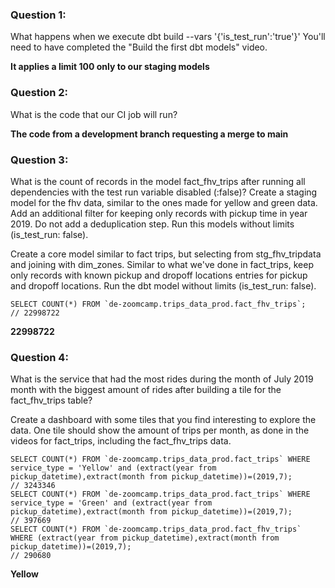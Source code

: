 ### Question 1:
What happens when we execute dbt build --vars '{'is_test_run':'true'}' You'll need to have completed the "Build the first dbt models" video.

**It applies a limit 100 only to our staging models**

### Question 2:
What is the code that our CI job will run?

**The code from a development branch requesting a merge to main**

### Question 3:
What is the count of records in the model fact_fhv_trips after running all dependencies with the test run variable disabled (:false)?
Create a staging model for the fhv data, similar to the ones made for yellow and green data. Add an additional filter for keeping only records with pickup time in year 2019. Do not add a deduplication step. Run this models without limits (is_test_run: false).

Create a core model similar to fact trips, but selecting from stg_fhv_tripdata and joining with dim_zones. Similar to what we've done in fact_trips, keep only records with known pickup and dropoff locations entries for pickup and dropoff locations. Run the dbt model without limits (is_test_run: false).

```console
SELECT COUNT(*) FROM `de-zoomcamp.trips_data_prod.fact_fhv_trips`;
// 22998722
```
**22998722**

### Question 4:
What is the service that had the most rides during the month of July 2019 month with the biggest amount of rides after building a tile for the fact_fhv_trips table?

Create a dashboard with some tiles that you find interesting to explore the data. One tile should show the amount of trips per month, as done in the videos for fact_trips, including the fact_fhv_trips data.

```console
SELECT COUNT(*) FROM `de-zoomcamp.trips_data_prod.fact_trips` WHERE service_type = 'Yellow' and (extract(year from pickup_datetime),extract(month from pickup_datetime))=(2019,7);
// 3243346
SELECT COUNT(*) FROM `de-zoomcamp.trips_data_prod.fact_trips` WHERE service_type = 'Green' and (extract(year from pickup_datetime),extract(month from pickup_datetime))=(2019,7);
// 397669
SELECT COUNT(*) FROM `de-zoomcamp.trips_data_prod.fact_fhv_trips` WHERE (extract(year from pickup_datetime),extract(month from pickup_datetime))=(2019,7);
// 290680
```
**Yellow**
